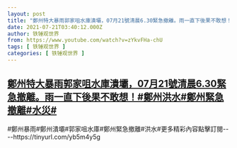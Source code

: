 ```yaml
---
layout: post
title: "鄭州特大暴雨郭家咀水庫潰壩，07月21號清晨6.30緊急撤離。雨一直下後果不敢想！#鄭州洪水#鄭州緊急撤離#水災#"
date: 2021-07-21T03:40:12.000Z
author: 铁锤观世界
from: https://www.youtube.com/watch?v=zYkvFHa-chU
tags: [ 铁锤观世界 ]
categories: [ 铁锤观世界 ]
---
```

<!--1626838812000-->
[鄭州特大暴雨郭家咀水庫潰壩，07月21號清晨6.30緊急撤離。雨一直下後果不敢想！#鄭州洪水#鄭州緊急撤離#水災#](https://www.youtube.com/watch?v=zYkvFHa-chU)
------

<div>
#鄭州暴雨#鄭州潰壩#郭家咀水庫#鄭州緊急撤離#洪水#更多精彩內容點擊訂閱----https://tinyurl.com/yb5m4y5g
</div>
